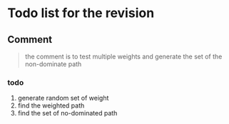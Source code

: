 # Todo list for the revision 
## Comment
> the comment is to test multiple weights and generate the set of the non-dominate path 
### todo 
1. generate random set of weight 
2. find the weighted path 
3. find the set of no-dominated path 
